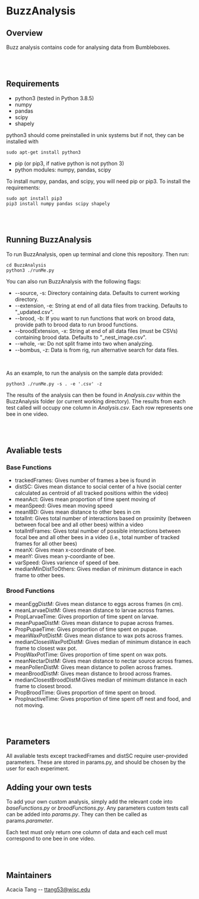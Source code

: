 # BuzzAnalysis
## Overview
Buzz analysis contains code for analysing data from Bumbleboxes.

<br><br>

## Requirements
- python3 (tested in Python 3.8.5)
- numpy
- pandas
- scipy
- shapely

python3 should come preinstalled in unix systems but if not, they can be installed with
```
sudo apt-get install python3
```

- pip (or pip3, if native python is not python 3)
- python modules: numpy, pandas, scipy

To install numpy, pandas, and scipy, you will need pip or pip3. To install the requirements:
```
sudo apt install pip3
pip3 install numpy pandas scipy shapely
```

<br><br>

## Running BuzzAnalysis
To run BuzzAnalysis, open up terminal and clone this repository. Then run:

```
cd BuzzAnalysis
python3 ./runMe.py
```

You can also run BuzzAnalysis with the following flags:
- --source, -s: Directory containing data. Defaults to current working directory.
- --extension, -e: String at end of all data files from tracking. Defaults to "_updated.csv".
- --brood, -b: If you want to run functions that work on brood data, provide path to brood data to run brood functions.
- --broodExtension, -x: String at end of all data files (must be CSVs) containing brood data. Defaults to "_nest_image.csv".
- --whole, -w: Do not split frame into two when analyzing.
- --bombus, -z: Data is from rig, run alternative search for data files.

<br>

As an example, to run the analysis on the sample data provided:
```
python3 ./runMe.py -s . -e '.csv' -z
```

The results of the analysis can then be found in *Analysis.csv* within the BuzzAnalysis folder (or current working directory). The results from each test called will occupy one column in *Analysis.csv*. Each row represents one bee in one video.

<br><br>

## Avaliable tests
### Base Functions
- trackedFrames: Gives number of frames a bee is found in
- distSC: Gives mean distance to social center of a hive (social center calculated as centroid of all tracked positions within the video)
- meanAct: Gives mean proportion of time spent moving of 
- meanSpeed: Gives mean moving speed
- meanIBD: Gives mean distance to other bees in cm
- totalInt: Gives total number of interactions based on proximity (between between focal bee and all other bees) within a video
- totalIntFrames: Gives total number of possible interactions between focal bee and all other bees in a video (i.e., total number of tracked frames for all other bees)
- meanX: Gives mean x-coordinate of bee.
- meanY: Gives mean y-coordiante of bee.
- varSpeed: Gives varience of speed of bee.
- medianMinDistToOthers: Gives median of minimum distance in each frame to other bees.

### Brood Functions
- meanEggDistM: Gives mean distance to eggs across frames (in cm).
- meanLarvaeDistM: Gives mean distance to larvae across frames.
- PropLarvaeTime: Gives proportion of time spent on larvae.
- meanPupaeDistM: Gives mean distance to pupae across frames.
- PropPupaeTime: Gives proportion of time spent on pupae.
- meanWaxPotDistM: Gives mean distance to wax pots across frames.
- medianClosesWaxPotDistM: Gives median of minimum distance in each frame to closest wax pot.
- PropWaxPotTime: Gives proportion of time spent on wax pots.
- meanNectarDistM: Gives mean distance to nectar source across frames.
- meanPollenDistM: Gives mean distance to pollen across frames.
- meanBroodDistM: Gives mean distance to brood across frames.
- medianClosestBroodDistM:Gives median of minimum distance in each frame to closest brood.
- PropBroodTime: Gives proportion of time spent on brood.
- PropInactiveTime: Gives proportion of time spent off nest and food, and not moving.

<br><br>

## Parameters
All avaliable tests except trackedFrames and distSC require user-provided parameters. These are stored in params.py, and should be chosen by the user for each experiment.

## Adding your own tests
To add your own custom analysis, simply add the relevant code into *baseFunctions.py* or *broodFunctions.py*.
Any parameters custom tests call can be added into *params.py*. They can then be called as params.*parameter*.

Each test must only return one column of data and each cell must correspond to one bee in one video.

<br><br>

## Maintainers
Acacia Tang --  [ttang53@wisc.edu](mailto:ttang53@wisc.edu)
